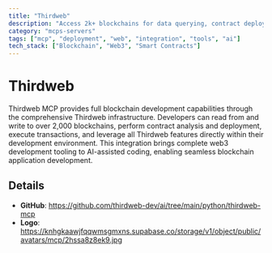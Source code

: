 ```yaml
---
title: "Thirdweb"
description: "Access 2k+ blockchains for data querying, contract deployment, and transaction execution via Thirdweb."
category: "mcps-servers"
tags: ["mcp", "deployment", "web", "integration", "tools", "ai"]
tech_stack: ["Blockchain", "Web3", "Smart Contracts"]
---
```


# Thirdweb

Thirdweb MCP provides full blockchain development capabilities through the comprehensive Thirdweb infrastructure. Developers can read from and write to over 2,000 blockchains, perform contract analysis and deployment, execute transactions, and leverage all Thirdweb features directly within their development environment. This integration brings complete web3 development tooling to AI-assisted coding, enabling seamless blockchain application development.

## Details

- **GitHub**: https://github.com/thirdweb-dev/ai/tree/main/python/thirdweb-mcp
- **Logo**: https://knhgkaawjfqqwmsgmxns.supabase.co/storage/v1/object/public/avatars/mcp/2hssa8z8ek9.jpg
